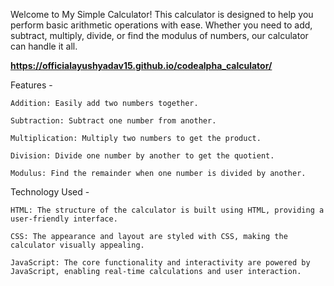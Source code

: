 Welcome to My Simple Calculator! This calculator is designed to help you perform basic arithmetic operations with ease. Whether you need to add, subtract, multiply, divide, or find the modulus of numbers, our calculator can handle it all.

**https://officialayushyadav15.github.io/codealpha_calculator/**

Features -


	Addition: Easily add two numbers together.
 
	Subtraction: Subtract one number from another.
 
	Multiplication: Multiply two numbers to get the product.
 
	Division: Divide one number by another to get the quotient.
 
	Modulus: Find the remainder when one number is divided by another.

 
Technology Used -


	HTML: The structure of the calculator is built using HTML, providing a user-friendly interface.
 
	CSS: The appearance and layout are styled with CSS, making the calculator visually appealing.
 
	JavaScript: The core functionality and interactivity are powered by JavaScript, enabling real-time calculations and user interaction.
